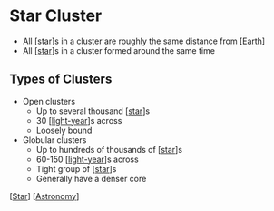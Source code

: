 # Star Cluster

- All [[star]]s in a cluster are roughly the same distance from [[Earth]]
- All [[star]]s in a cluster formed around the same time

## Types of Clusters

- Open clusters
  - Up to several thousand [[star]]s
  - 30 [[light-year]]s across
  - Loosely bound
- Globular clusters
  - Up to hundreds of thousands of [[star]]s
  - 60-150 [[light-year]]s across
  - Tight group of [[star]]s
  - Generally have a denser core

[[Star]] [[Astronomy]]

[//begin]: # "Autogenerated link references for markdown compatibility"
[Star]: star "Star"
[Earth]: earth "Earth 🜨"
[light-year]: light-year "Light-year"
[Astronomy]: astronomy "Astronomy"
[//end]: # "Autogenerated link references"